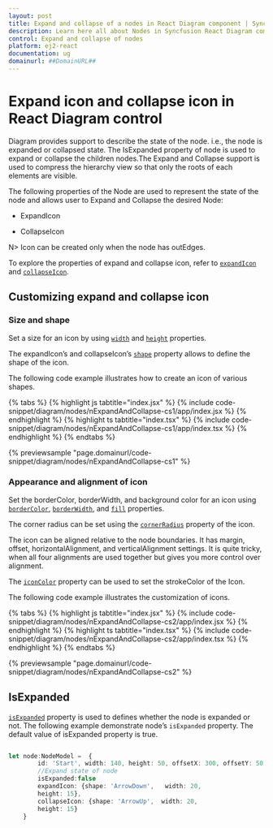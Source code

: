```yaml
---
layout: post
title: Expand and collapse of a nodes in React Diagram component | Syncfusion
description: Learn here all about Nodes in Syncfusion React Diagram component of Syncfusion Essential JS 2 and more.
control: Expand and collapse of nodes
platform: ej2-react
documentation: ug
domainurl: ##DomainURL##
---
```


# Expand icon and collapse icon in React Diagram control

Diagram provides support to describe the state of the node. i.e., the node is expanded or collapsed state. The IsExpanded property of node is used to expand or collapse the children nodes.The Expand and Collapse support is used to compress the hierarchy view so that only the roots of each elements are visible.

The following properties of the Node are used to represent the state of the node and allows user to Expand and Collapse the desired Node:

* ExpandIcon

* CollapseIcon

N> Icon can be created only when the node has outEdges.

To explore the properties of expand and collapse icon, refer to [`expandIcon`](https://ej2.syncfusion.com/react/documentation/api/diagram/node/#expandicon) and [`collapseIcon`](https://ej2.syncfusion.com/react/documentation/api/diagram/node/#collapseicon).

## Customizing expand and collapse icon

### Size and shape

Set a size for an icon by using [`width`](https://ej2.syncfusion.com/react/documentation/api/diagram/iconShapeModel/#width) and [`height`](https://ej2.syncfusion.com/react/documentation/api/diagram/iconShapeModel/#height) properties.

The expandIcon’s and collapseIcon’s [`shape`](https://ej2.syncfusion.com/react/documentation/api/diagram/iconShapeModel/#shape) property allows to define the shape of the icon.

The following code example illustrates how to create an icon of various shapes.

{% tabs %}
{% highlight js tabtitle="index.jsx" %}
{% include code-snippet/diagram/nodes/nExpandAndCollapse-cs1/app/index.jsx %}
{% endhighlight %}
{% highlight ts tabtitle="index.tsx" %}
{% include code-snippet/diagram/nodes/nExpandAndCollapse-cs1/app/index.tsx %}
{% endhighlight %}
{% endtabs %}
 
 {% previewsample "page.domainurl/code-snippet/diagram/nodes/nExpandAndCollapse-cs1" %}

 ### Appearance and alignment of icon

Set the borderColor, borderWidth, and background color for an icon using [`borderColor`](https://ej2.syncfusion.com/react/documentation/api/diagram/iconShapeModel/#bordercolor), [`borderWidth`](https://ej2.syncfusion.com/react/documentation/api/diagram/iconShapeModel/#borderwidth), and [`fill`](.https://ej2.syncfusion.com/react/documentation/api/diagram/iconShapeModel/#fill) properties.

The corner radius can be set using the [`cornerRadius`](https://ej2.syncfusion.com/react/documentation/api/diagram/iconShapeModel/#cornerradius) property of the icon.

The icon can be aligned relative to the node boundaries. It has margin, offset, horizontalAlignment, and verticalAlignment settings. It is quite tricky, when all four alignments are used together but gives you more control over alignment.

The [`iconColor`](https://ej2.syncfusion.com/react/documentation/api/diagram/iconShapeModel/#iconcolor) property can be used to set the strokeColor of the Icon.

The following code example illustrates the customization of icons.

{% tabs %}
{% highlight js tabtitle="index.jsx" %}
{% include code-snippet/diagram/nodes/nExpandAndCollapse-cs2/app/index.jsx %}
{% endhighlight %}
{% highlight ts tabtitle="index.tsx" %}
{% include code-snippet/diagram/nodes/nExpandAndCollapse-cs2/app/index.tsx %}
{% endhighlight %}
{% endtabs %}
 
 {% previewsample "page.domainurl/code-snippet/diagram/nodes/nExpandAndCollapse-cs2" %}

## IsExpanded

[`isExpanded`](.https://ej2.syncfusion.com/react/documentation/api/diagram/node/#isexpanded) property is used to defines whether the node is expanded or not. The following example demonstrate node’s `isExpanded` property. The default value of isExpanded property is true.

```ts

let node:NodeModel =  {
        id: 'Start', width: 140, height: 50, offsetX: 300, offsetY: 50,
        //Expand state of node
        isExpanded:false
        expandIcon: {shape: 'ArrowDown',   width: 20,
        height: 15},
        collapseIcon: {shape: 'ArrowUp',  width: 20,
        height: 15}
    }

```
